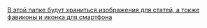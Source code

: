 [В этой папке будут храниться изображения для статей, а токже фавиконы и иконка для смартфона](https://github.com/Ekaterina8890/zakrivayuschiy-teg-f.git)
